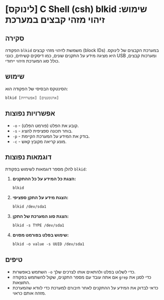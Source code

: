 # [לינוקס] C Shell (csh) blkid שימוש: זיהוי מזהי קבצים במערכת

## סקירה
הפקודה `blkid` משמשת לזיהוי מזהי קבצים (block IDs) במערכת הקבצים של לינוקס. היא מציגה מידע על התקנים שונים, כמו דיסקים קשיחים, כונני USB ומערכות קבצים, כולל סוג המערכת וזיהוי ייחודי.

## שימוש
הסינטקס הבסיסי של הפקודה הוא:
```
blkid [אפשרויות] [ארגומנטים]
```

## אפשרויות נפוצות
- `-o` - קובע את הפלט (פורמט הפלט).
- `-s` - בוחר תכונה ספציפית להציג.
- `-p` - בודק את המידע על המערכת הקיימת.
- `-c` - מונע קריאה מקובץ קאש.

## דוגמאות נפוצות
להלן מספר דוגמאות לשימוש בפקודת `blkid`:

1. **הצגת כל המידע על כל ההתקנים:**
   ```csh
   blkid
   ```

2. **הצגת מידע על התקן ספציפי:**
   ```csh
   blkid /dev/sda1
   ```

3. **הצגת סוג המערכת של התקן:**
   ```csh
   blkid -s TYPE /dev/sda1
   ```

4. **שימוש בפלט בפורמט מסוים:**
   ```csh
   blkid -o value -s UUID /dev/sda1
   ```

## טיפים
- השתמש באפשרות `-o` כדי לשלוט בפלט ולהתאים אותו לצרכים שלך.
- אם אתה עובד עם מספר התקנים, שקול להשתמש בפקודה `grep` כדי לסנן את התוצאות.
- כדאי לבדוק את המידע על ההתקנים לאחר חיבורם למערכת כדי לוודא שהמערכת מזהה אותם כראוי.